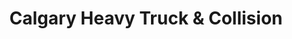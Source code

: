 ---
title: "Calgary Heavy Truck & Collision"
url: /calgary/calgary-heavy-truck-und-collision/
shop: Autohaus
---